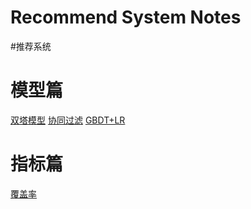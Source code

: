 # Recommend System Notes
 #推荐系统
# 模型篇
[双塔模型](模型篇/双塔模型.md)
[协同过滤](模型篇/协同过滤.md)
[GBDT+LR](模型篇/GBDT+LR.md)
# 指标篇
[覆盖率](指标篇/覆盖率.md)
